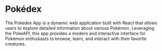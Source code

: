 # Pokédex
 The Pokedex App is a dynamic web application built with React that allows users to explore detailed information about various Pokémon. Leveraging the PokeAPI, this app provides a modern and interactive interface for Pokémon enthusiasts to browse, learn, and interact with their favorite creatures.
